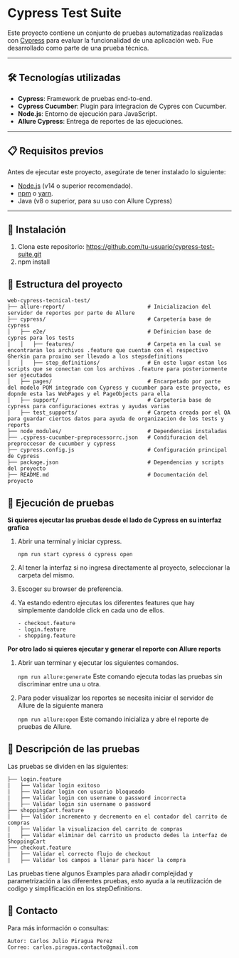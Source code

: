 # Cypress Test Suite

Este proyecto contiene un conjunto de pruebas automatizadas realizadas con [Cypress](https://www.cypress.io/) para evaluar la funcionalidad de una aplicación web. Fue desarrollado como parte de una prueba técnica.

---

## 🛠️ Tecnologías utilizadas

- **Cypress**: Framework de pruebas end-to-end.
- **Cypress Cucumber**: Plugin para integracion de Cypres con Cucumber.
- **Node.js**: Entorno de ejecución para JavaScript.
- **Allure Cypress**: Entrega de reportes de las ejecuciones.

---

## 📋 Requisitos previos

Antes de ejecutar este proyecto, asegúrate de tener instalado lo siguiente:

- [Node.js](https://nodejs.org/) (v14 o superior recomendado).
- [npm](https://www.npmjs.com/) o [yarn](https://yarnpkg.com/).
- Java (v8 o superior, para su uso con Allure Cypress)

---

## 🚀 Instalación

1. Clona este repositorio: https://github.com/tu-usuario/cypress-test-suite.git
2. npm install


## 📂 Estructura del proyecto

```
web-cypress-tecnical-test/
├── allure-report/                          # Inicializacion del servidor de reportes por parte de Allure
├── cypress/                                # Carpetería base de cypress
│   ├── e2e/                                # Definicion base de cypres para los tests
│   │   ├── features/                       # Carpeta en la cual se encontraran los archivos .feature que cuentan con el respectivo Gherkin para proximo ser llevado a los stepsdefinitions
│   │   ├── step_definitions/               # En este lugar estan los scripts que se conectan con los archivos .feature para posteriormente ser ejecutados
│   ├── pages/                              # Encarpetado por parte del modelo POM integrado con Cypress y cucumber para este proyecto, es dopnde esta las WebPages y el PageObjects para ella
│   ├── support/                            # Carpeteria base de cypress para configuraciones extras y ayudas varias
│   ├── test_supports/                      # Carpeta creada por el QA para guardar ciertos datos para ayuda de organizacion de los tests y reports
├── node_modules/                           # Dependencias instaladas
├── .cypress-cucumber-preprocessorrc.json   # Condifuracion del preproccesor de cucumber y cypress
├── cypress.config.js                       # Configuración principal de Cypress
├── package.json                            # Dependencias y scripts del proyecto
├── README.md                               # Documentación del proyecto
```

## 🧪 Ejecución de pruebas

**Si quieres ejecutar las pruebas desde el lado de Cypress en su interfaz grafica**

1. Abrir una terminal y iniciar cypress.

    ```npm run start cypress ó cypress open```

2. Al tener la interfaz si no ingresa directamente al proyecto, seleccionar la carpeta del mismo.

3. Escoger su browser de preferencia.

4. Ya estando edentro ejecutas los diferentes features que hay simplemente dandolde click en cada uno de ellos.
   
    ```
    - checkout.feature
    - login.feature
    - shopping.feature
    ```
**Por otro lado si quieres ejecutar y generar el reporte con Allure reports**

1. Abrir uan terminar y ejecutar los siguientes comandos.

    ```npm run allure:generate``` Este comando ejecuta todas las pruebas sin discriminar entre una u otra.

2. Para poder visualizar los reportes se necesita iniciar el servidor de Allure de la siguiente manera

    ```npm run allure:open``` Este comando inicializa y abre el reporte de pruebas de Allure.

## 📜 Descripción de las pruebas

Las pruebas se dividen en las siguientes:
```
├── login.feature
|   ├── Validar login exitoso
|   ├── Validar login con usuario bloqueado  
|   ├── Validar login con username o password incorrecta  
|   ├── Validar login sin username o password 
├── shoppingCart.feature
|   ├── Validor incremento y decremento en el contador del carrito de compras
|   ├── Validar la visualizacion del carrito de compras
|   ├── Validar eliminar del carrito un producto dedes la interfaz de ShoppingCart    
├── checkout.feature          
|   ├── Validar el correcto flujo de checkout   
|   ├── Validar los campos a llenar para hacer la compra   
```

Las pruebas tiene algunos Examples para añadir complejidad y parametrización a las diferentes pruebas, esto ayuda a la reutilización de codigo y simplificación en los stepDefinitions.

## 📧 Contacto
Para más información o consultas:
```
Autor: Carlos Julio Piragua Perez
Correo: carlos.piragua.contacto@gmail.com
```